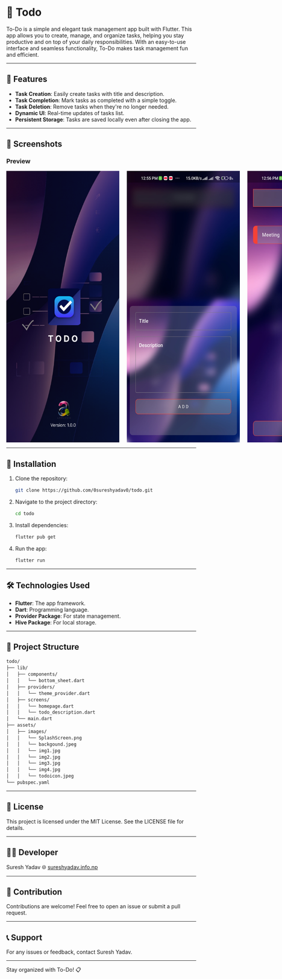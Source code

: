 # 📝 Todo

To-Do is a simple and elegant task management app built with Flutter. This app allows you to create, manage, and organize tasks, helping you stay productive and on top of your daily responsibilities. With an easy-to-use interface and seamless functionality, To-Do makes task management fun and efficient.

---

## 🌟 Features

- **Task Creation**: Easily create tasks with title and description.
- **Task Completion**: Mark tasks as completed with a simple toggle.
- **Task Deletion**: Remove tasks when they're no longer needed.
- **Dynamic UI**: Real-time updates of tasks list.
- **Persistent Storage**: Tasks are saved locally even after closing the app.

---

## 📱 Screenshots

### Preview

<center>
<div style="display:flex;gap:20px;">
<img src="./assets/images/SplashScreen.png" height="720px" width="300px">
<img src="./assets/images/img1.jpg" height="720px" width="300px">
<img src="./assets/images/img2.jpg" height="720px" width="300px">
<img src="./assets/images/img3.jpg" height="720px" width="300px">
<img src="./assets/images/img4.jpg" height="720px" width="300px">
   
</div>
</center>

---

## 🚀 Installation

1. Clone the repository:

   ```bash
   git clone https://github.com/0sureshyadav0/todo.git
   ```
2. Navigate to the project directory:
   ```bash
   cd todo
   ```
3. Install dependencies:

   ```bash
   flutter pub get
   ```
4. Run the app:
   
   ```bash
   flutter run
   ```
---

## 🛠️ Technologies Used
- **Flutter**: The app framework.
- **Dart**: Programming language.
- **Provider Package**: For state management.
- **Hive Package**: For local storage.
  
---

## 📂 Project Structure
```bash
todo/
├── lib/
│   ├── components/
│   │   └── bottom_sheet.dart
│   ├── providers/
│   │   └── theme_provider.dart
│   ├── screens/
│   │   └── homepage.dart
│   │   └── todo_description.dart
│   └── main.dart
├── assets/
│   ├── images/
│   │   └── SplashScreen.png
│   │   └── backgound.jpeg
│   │   └── img1.jpg
│   │   └── img2.jpg
│   │   └── img3.jpg
│   │   └── img4.jpg
│   │   └── todoicon.jpeg
└── pubspec.yaml
```
---

## 📄 License
This project is licensed under the MIT License. See the LICENSE file for details.

---

## 🧑‍💻 Developer
Suresh Yadav
🌐 [sureshyadav.info.np](https://www.sureshyadav.info.np)

---

## 🙌 Contribution
Contributions are welcome! Feel free to open an issue or submit a pull request.

---

## 📞 Support
For any issues or feedback, contact Suresh Yadav.

---

Stay organized with To-Do! 📋
